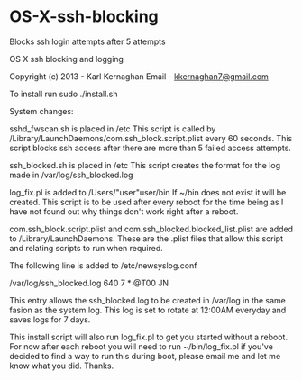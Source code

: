 OS-X-ssh-blocking
=================

Blocks ssh login attempts after 5 attempts

OS X ssh blocking and logging

Copyright (c) 2013 - Karl Kernaghan
Email - kkernaghan7@gmail.com

To install run sudo ./install.sh

System changes:

sshd_fwscan.sh is placed in /etc
This script is called by /Library/LaunchDaemons/com.ssh_block.script.plist
every 60 seconds. This script blocks ssh access after there are more than
5 failed access attempts.

ssh_blocked.sh is placed in /etc
This script creates the format for the log made in /var/log/ssh_blocked.log

log_fix.pl is added to /Users/"user"user/bin
If ~/bin does not exist it will be created.
This script is to be used after every reboot for the time being as I
have not found out why things don't work right after a reboot.

com.ssh_block.script.plist and com.ssh_blocked.blocked_list.plist
are added to /Library/LaunchDaemons. These are the .plist files that
allow this script and relating scripts to run when required.

The following line is added to /etc/newsyslog.conf

/var/log/ssh_blocked.log 640 7 * @T00 JN

This entry allows the ssh_blocked.log to be created in /var/log in the 
same fasion as the system.log. This log is set to rotate at 12:00AM 
everyday and saves logs for 7 days.

This install script will also run log_fix.pl to get you started without 
a reboot. For now after each reboot you will need to run ~/bin/log_fix.pl
if you've decided to find a way to run this during boot, please email me
and let me know what you did. Thanks.
